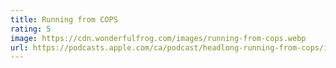 ```yaml
---
title: Running from COPS
rating: 5
image: https://cdn.wonderfulfrog.com/images/running-from-cops.webp
url: https://podcasts.apple.com/ca/podcast/headlong-running-from-cops/id1459118695
---
```

